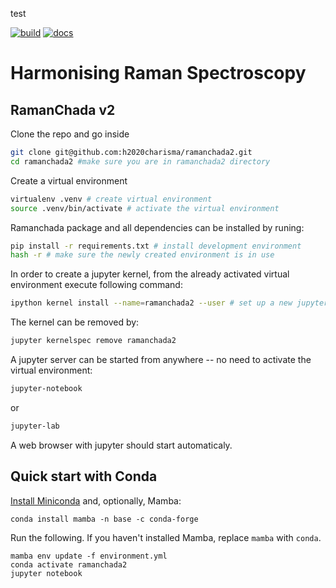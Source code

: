 test


[![build](https://github.com/h2020charisma/ramanchada2/workflows/build/badge.svg)](https://github.com/h2020charisma/ramanchada2/actions/workflows/build.yml)
[![docs](https://github.com/h2020charisma/ramanchada2/workflows/docs/badge.svg)](https://h2020charisma.github.io/ramanchada2/index.html)

Harmonising Raman Spectroscopy
==============================

RamanChada v2
--------------

Clone the repo and go inside
```bash
git clone git@github.com:h2020charisma/ramanchada2.git
cd ramanchada2 #make sure you are in ramanchada2 directory
```

Create a virtual environment
```bash
virtualenv .venv # create virtual environment
source .venv/bin/activate # activate the virtual environment
```

Ramanchada package and all dependencies can be installed by runing:

```bash
pip install -r requirements.txt # install development environment
hash -r # make sure the newly created environment is in use
```

In order to create a jupyter kernel, from the already activated virtual environment execute following command:

```bash
ipython kernel install --name=ramanchada2 --user # set up a new jupyter kernel
```

The kernel can be removed by:
```bash
jupyter kernelspec remove ramanchada2
```

A jupyter server can be started from anywhere -- no need to activate the virtual environment:
```bash
jupyter-notebook
```
or
```bash
jupyter-lab
```

A web browser with jupyter should start automaticaly.


## Quick start with Conda

[Install Miniconda](https://conda.io/projects/conda/en/latest/user-guide/install/index.html) and, optionally, Mamba:
```
conda install mamba -n base -c conda-forge
```

Run the following. If you haven't installed Mamba, replace `mamba` with `conda`.
```
mamba env update -f environment.yml
conda activate ramanchada2
jupyter notebook
```
